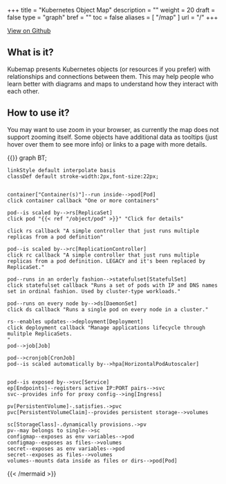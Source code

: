 +++
title = "Kubernetes Object Map"
description = ""
weight = 20
draft = false
type = "graph"
bref = ""
toc = false
aliases = [
    "/map"
]
url = "/"
+++

<div id="action-buttons">
    <a class="button outline big" href="https://github.com/cloudowski/kubemap">View on Github</a>
  </div>


  <h2 itemprop="headline"> What is it?</h2>
  <div id="post">
    Kubemap presents Kubernetes objects (or resources if you prefer) with relationships
    and connections between them.
    This may help people who learn better with diagrams and maps to understand how they interact with each other.
  </div>

  <h2 itemprop="headline"> How to use it?</h2>
  <div id="post">
    You may want to use zoom in your browser, as currently the map does not support zooming itself. Some objects have additional data as tooltips (just hover over them to see more info) or links to a page with more details.
  </div>

{{<mermaid>}}
graph BT;
    
    linkStyle default interpolate basis
    classDef default stroke-width:2px,font-size:22px;


    container["Container(s)"]--run inside-->pod[Pod]
    click container callback "One or more containers"

    pod--is scaled by-->rs[ReplicaSet]
    click pod "{{< ref "/object/pod" >}}" "Click for details"

    click rs callback "A simple controller that just runs multiple replicas from a pod definition"

    pod--is scaled by-->rc[ReplicationController]
    click rc callback "A simple controller that just runs multiple replicas from a pod definition. LEGACY and it's been replaced by ReplicaSet."

    pod--runs in an orderly fashion-->statefulset[StatefulSet]
    click statefulset callback "Runs a set of pods with IP and DNS names set in ordinal fashion. Used by cluster-type workloads."

    pod--runs on every node by-->ds[DaemonSet]
    click ds callback "Runs a single pod on every node in a cluster."

    rs--enables updates-->deployment[Deployment]
    click deployment callback "Manage applications lifecycle through mulitple ReplicaSets.
    "
    pod-->job[Job]

    pod-->cronjob[CronJob]
    pod--is scaled automatically by-->hpa[HorizontalPodAutoscaler]


    pod--is exposed by-->svc[Service]
    ep[Endpoints]--registers active IP:PORT pairs-->svc
    svc--provides info for proxy config-->ing[Ingress]
    
    pv[PersistentVolume]-.satisfies.->pvc
    pvc[PersistentVolumeClaim]--provides persistent storage-->volumes

    sc[StorageClass]-.dynamically provisions.->pv
    pv--may belongs to single-->sc
    configmap--exposes as env variables-->pod
    configmap--exposes as files-->volumes
    secret--exposes as env variables-->pod
    secret--exposes as files-->volumes
    volumes--mounts data inside as files or dirs-->pod[Pod]

{{< /mermaid >}}

